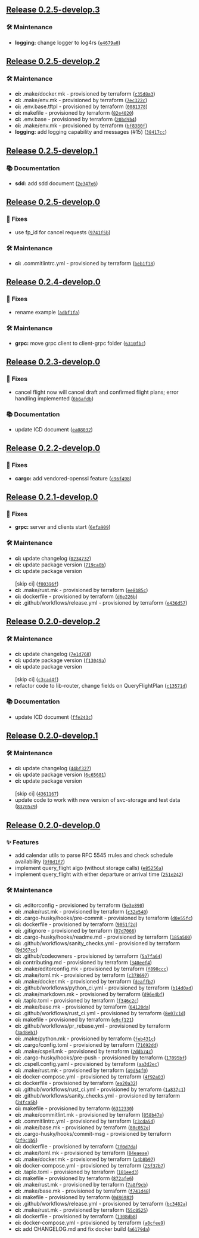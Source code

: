 ## [Release 0.2.5-develop.3](https://github.com/Arrow-air/svc-scheduler/releases/tag/v0.2.5-develop.3)

### 🛠 Maintenance

-  **logging:** change logger to log4rs ([`e4679a0`](https://github.com/Arrow-air/svc-scheduler/commit/e4679a0dec57ac6afc2267d520a84898d8f91457))

## [Release 0.2.5-develop.2](https://github.com/Arrow-air/svc-scheduler/releases/tag/v0.2.5-develop.2)

### 🛠 Maintenance

-  **ci:** .make/docker.mk - provisioned by terraform ([`c35d8a3`](https://github.com/Arrow-air/svc-scheduler/commit/c35d8a31f3bfd349c16d45c02a5028b25484afc9))
-  **ci:** .make/env.mk - provisioned by terraform ([`7ec322c`](https://github.com/Arrow-air/svc-scheduler/commit/7ec322c5284a22c42d763e67aef31289f5527cce))
-  **ci:** .env.base.tftpl - provisioned by terraform ([`0081378`](https://github.com/Arrow-air/svc-scheduler/commit/0081378990fa37f52782f130c99b52326d1aaa44))
-  **ci:** makefile - provisioned by terraform ([`82e4020`](https://github.com/Arrow-air/svc-scheduler/commit/82e4020e983f2f99bd2723bc584f9af3ad7835b3))
-  **ci:** .env.base - provisioned by terraform ([`20bd9b4`](https://github.com/Arrow-air/svc-scheduler/commit/20bd9b415fd6af05409393f9e467fac20d525ac1))
-  **ci:** .make/env.mk - provisioned by terraform ([`bf8380f`](https://github.com/Arrow-air/svc-scheduler/commit/bf8380fee88f872c7440392467211c1ca0881c10))
-  **logging:** add logging capability and messages (#15) ([`38417cc`](https://github.com/Arrow-air/svc-scheduler/commit/38417cc7d2376484eeae03a9ecb68714a7cc324b))

## [Release 0.2.5-develop.1](https://github.com/Arrow-air/svc-scheduler/releases/tag/v0.2.5-develop.1)

### 📚 Documentation

-  **sdd:** add sdd document ([`2e347e6`](https://github.com/Arrow-air/svc-scheduler/commit/2e347e64ffa2422f68c56f98acf9a560d329b63a))

## [Release 0.2.5-develop.0](https://github.com/Arrow-air/svc-scheduler/releases/tag/v0.2.5-develop.0)

### 🐛 Fixes

- use fp_id for cancel requests ([`9741f5b`](https://github.com/Arrow-air/svc-scheduler/commit/9741f5bd8d216948a450c82b42524e32f7ec4da6))

### 🛠 Maintenance

-  **ci:** .commitlintrc.yml - provisioned by terraform ([`beb1f18`](https://github.com/Arrow-air/svc-scheduler/commit/beb1f18561911b8c123249ff223f873946537339))

## [Release 0.2.4-develop.0](https://github.com/Arrow-air/svc-scheduler/releases/tag/v0.2.4-develop.0)

### 🐛 Fixes

- rename example ([`adbf1fa`](https://github.com/Arrow-air/svc-scheduler/commit/adbf1faf5de925bcee2ce686d6a52c52fe72c255))

### 🛠 Maintenance

-  **grpc:** move grpc client to client-grpc folder ([`6310fbc`](https://github.com/Arrow-air/svc-scheduler/commit/6310fbc152acd1d601d4b5b494f7b1c56435025c))

## [Release 0.2.3-develop.0](https://github.com/Arrow-air/svc-scheduler/releases/tag/v0.2.3-develop.0)

### 🐛 Fixes

- cancel flight now will cancel draft and confirmed flight plans; error handling implemented ([`6b6afdb`](https://github.com/Arrow-air/svc-scheduler/commit/6b6afdb545007c686f831c6cb34803d23e3720b8))

### 📚 Documentation

- update ICD document ([`ea08032`](https://github.com/Arrow-air/svc-scheduler/commit/ea08032666b9e60112414076f10001c19e1f9f23))

## [Release 0.2.2-develop.0](https://github.com/Arrow-air/svc-scheduler/releases/tag/v0.2.2-develop.0)

### 🐛 Fixes

-  **cargo:** add vendored-openssl feature ([`c96f498`](https://github.com/Arrow-air/svc-scheduler/commit/c96f498464f504716eb19bd2d1c44650785cef1e))

## [Release 0.2.1-develop.0](https://github.com/Arrow-air/svc-scheduler/releases/tag/v0.2.1-develop.0)

### 🐛 Fixes

-  **grpc:** server and clients start ([`6efa909`](https://github.com/Arrow-air/svc-scheduler/commit/6efa909a1953796cb712a9f878de9f8cdd8b66ba))

### 🛠 Maintenance

-  **ci:** update changelog ([`0234732`](https://github.com/Arrow-air/svc-scheduler/commit/023473211a26c1ad9378c771cedeaf96251bba62))
-  **ci:** update package version ([`719ca0b`](https://github.com/Arrow-air/svc-scheduler/commit/719ca0bdf1fad038279dce4efae9eb51e447466c))
-  **ci:** update package version<br/><br/>[skip ci] ([`f00396f`](https://github.com/Arrow-air/svc-scheduler/commit/f00396ffc79b8466b337ea36b75c325704db980c))
-  **ci:** .make/rust.mk - provisioned by terraform ([`ee8b85c`](https://github.com/Arrow-air/svc-scheduler/commit/ee8b85c26efe6e686aa8ca2ae9dcd931dd57f1a2))
-  **ci:** dockerfile - provisioned by terraform ([`d6e226b`](https://github.com/Arrow-air/svc-scheduler/commit/d6e226b670bee08a79675917b77e5e41f4665ccd))
-  **ci:** .github/workflows/release.yml - provisioned by terraform ([`e436d57`](https://github.com/Arrow-air/svc-scheduler/commit/e436d572e7561fd8996e961d5e561028adf79be6))

## [Release 0.2.0-develop.2](https://github.com/Arrow-air/svc-scheduler/releases/tag/v0.2.0-develop.2)

### 🛠 Maintenance

-  **ci:** update changelog ([`7e1d768`](https://github.com/Arrow-air/svc-scheduler/commit/7e1d7683b10479673e1652c8af3a4f54a744ed1d))
-  **ci:** update package version ([`f13049a`](https://github.com/Arrow-air/svc-scheduler/commit/f13049ae83fa18f713b95addf5c9d8555016fc5f))
-  **ci:** update package version<br/><br/>[skip ci] ([`c3cad4f`](https://github.com/Arrow-air/svc-scheduler/commit/c3cad4f9f73dd516db82eef5524b0c3b79e354b6))
- refactor code to lib-router, change fields on QueryFlightPlan ([`c13571d`](https://github.com/Arrow-air/svc-scheduler/commit/c13571d11c16112cb7dc3fd57afc489537322db7))

### 📚 Documentation

- update ICD document ([`ffe243c`](https://github.com/Arrow-air/svc-scheduler/commit/ffe243c365c3e2f90f9d4083b04af116d7fcf833))

## [Release 0.2.0-develop.1](https://github.com/Arrow-air/svc-scheduler/releases/tag/v0.2.0-develop.1)

### 🛠 Maintenance

-  **ci:** update changelog ([`44bf327`](https://github.com/Arrow-air/svc-scheduler/commit/44bf327bc02f5a05309e10fe9c43cf5efa083723))
-  **ci:** update package version ([`6c65681`](https://github.com/Arrow-air/svc-scheduler/commit/6c656810268afd35e0c3303af196e85f1c463462))
-  **ci:** update package version<br/><br/>[skip ci] ([`4361167`](https://github.com/Arrow-air/svc-scheduler/commit/43611676a4a4b372daf385492335719beda2031a))
- update code to work with new version of svc-storage and test data ([`83705c9`](https://github.com/Arrow-air/svc-scheduler/commit/83705c91a74c6615a4740f6761e9fb3597db3a58))

## [Release 0.2.0-develop.0](https://github.com/Arrow-air/svc-scheduler/releases/tag/v0.2.0-develop.0)

### ✨ Features

- add calendar utils to parse RFC 5545 rrules and check schedule availability ([`9f0d1f7`](https://github.com/Arrow-air/svc-scheduler/commit/9f0d1f72fb2db70d04563a5ba5d79b42b20f64a6))
- implement query_flight algo (without storage calls) ([`e85256a`](https://github.com/Arrow-air/svc-scheduler/commit/e85256a032403dc0ab5452f95352c3b1365bf2ed))
- implement query_flight with either departure or arrival time ([`251e242`](https://github.com/Arrow-air/svc-scheduler/commit/251e2424173aa87f49f4188a003b479348affc03))

### 🛠 Maintenance

-  **ci:** .editorconfig - provisioned by terraform ([`5e3e890`](https://github.com/Arrow-air/svc-scheduler/commit/5e3e8909ca9019d1a212b7c8d3daf807a48066a2))
-  **ci:** .make/rust.mk - provisioned by terraform ([`c32e540`](https://github.com/Arrow-air/svc-scheduler/commit/c32e540748be0a314e653938f685da438d474ad9))
-  **ci:** .cargo-husky/hooks/pre-commit - provisioned by terraform ([`d0e55fc`](https://github.com/Arrow-air/svc-scheduler/commit/d0e55fc4134d601e5f4173933fa401fa429311df))
-  **ci:** dockerfile - provisioned by terraform ([`9051f2d`](https://github.com/Arrow-air/svc-scheduler/commit/9051f2de6a1d5717d773702f4d19759154924d11))
-  **ci:** .gitignore - provisioned by terraform ([`07d7066`](https://github.com/Arrow-air/svc-scheduler/commit/07d70665682a12cb3e812471b7cc948c4a4fb9ce))
-  **ci:** .cargo-husky/hooks/readme.md - provisioned by terraform ([`185a500`](https://github.com/Arrow-air/svc-scheduler/commit/185a500026df443663c3a5ad41cdbb8c8805b84b))
-  **ci:** .github/workflows/sanity_checks.yml - provisioned by terraform ([`9d367cc`](https://github.com/Arrow-air/svc-scheduler/commit/9d367ccb14e853a8652e4eb36ca07466ab2c9201))
-  **ci:** .github/codeowners - provisioned by terraform ([`5a7fa64`](https://github.com/Arrow-air/svc-scheduler/commit/5a7fa641060877deca5e635bfc9ddd65cbcbee33))
-  **ci:** contributing.md - provisioned by terraform ([`340eef4`](https://github.com/Arrow-air/svc-scheduler/commit/340eef4a0b8d73b4996ea71ca880c286e500d059))
-  **ci:** .make/editorconfig.mk - provisioned by terraform ([`f890ccc`](https://github.com/Arrow-air/svc-scheduler/commit/f890ccc2649caa8b1817296d3f8c01d6d2e66e24))
-  **ci:** .make/toml.mk - provisioned by terraform ([`c378697`](https://github.com/Arrow-air/svc-scheduler/commit/c378697f5d9f1968cce37ff00177add220b615ec))
-  **ci:** .make/docker.mk - provisioned by terraform ([`deaffb7`](https://github.com/Arrow-air/svc-scheduler/commit/deaffb707f96d272830cc2eb953ea84b9f86e456))
-  **ci:** .github/workflows/python_ci.yml - provisioned by terraform ([`b14d0ad`](https://github.com/Arrow-air/svc-scheduler/commit/b14d0ad85cdd79c8d631c89e62e1cf88862688aa))
-  **ci:** .make/markdown.mk - provisioned by terraform ([`d96e4bf`](https://github.com/Arrow-air/svc-scheduler/commit/d96e4bf2d09bab2fcdb8c1ccf45e4bbb4a6701a3))
-  **ci:** .taplo.toml - provisioned by terraform ([`f346c2c`](https://github.com/Arrow-air/svc-scheduler/commit/f346c2cb9e7677a23ce87090d97f6947725c5b39))
-  **ci:** .make/base.mk - provisioned by terraform ([`64120da`](https://github.com/Arrow-air/svc-scheduler/commit/64120da58a0934b095a2118d6118e7b2af95d80b))
-  **ci:** .github/workflows/rust_ci.yml - provisioned by terraform ([`8e07c1d`](https://github.com/Arrow-air/svc-scheduler/commit/8e07c1d044d27adedd76f05b026fa3dec9cce097))
-  **ci:** makefile - provisioned by terraform ([`e9cf121`](https://github.com/Arrow-air/svc-scheduler/commit/e9cf121e9a22eb0648fa6d0e4c5ff80a784aea0a))
-  **ci:** .github/workflows/pr_rebase.yml - provisioned by terraform ([`3ad8eb1`](https://github.com/Arrow-air/svc-scheduler/commit/3ad8eb1930705e3c30e7c208eb6411f5e7c7eeae))
-  **ci:** .make/python.mk - provisioned by terraform ([`feb431c`](https://github.com/Arrow-air/svc-scheduler/commit/feb431cb8d3ac16ff77e8fec55c8020b890251a3))
-  **ci:** .cargo/config.toml - provisioned by terraform ([`71692dd`](https://github.com/Arrow-air/svc-scheduler/commit/71692ddcf710ad32e95e14e84707ea9f1adab211))
-  **ci:** .make/cspell.mk - provisioned by terraform ([`2ddb74c`](https://github.com/Arrow-air/svc-scheduler/commit/2ddb74c34c201385b4a79c6b66c0f09f3756d63c))
-  **ci:** .cargo-husky/hooks/pre-push - provisioned by terraform ([`17095bf`](https://github.com/Arrow-air/svc-scheduler/commit/17095bfe7870e8459e840b7d30046d65c04d1d76))
-  **ci:** .cspell.config.yaml - provisioned by terraform ([`aa3d2ec`](https://github.com/Arrow-air/svc-scheduler/commit/aa3d2ec207511ef5d030b739dfd5b30d235acc16))
-  **ci:** .make/rust.mk - provisioned by terraform ([`49d54f0`](https://github.com/Arrow-air/svc-scheduler/commit/49d54f032af404008e2e860aae26189004fa763c))
-  **ci:** docker-compose.yml - provisioned by terraform ([`4f92a03`](https://github.com/Arrow-air/svc-scheduler/commit/4f92a03392cc72c6aa381f27754209f085b35eef))
-  **ci:** dockerfile - provisioned by terraform ([`ea20a32`](https://github.com/Arrow-air/svc-scheduler/commit/ea20a323133a9677eda9db90b121752dcc551508))
-  **ci:** .github/workflows/rust_ci.yml - provisioned by terraform ([`1a837c1`](https://github.com/Arrow-air/svc-scheduler/commit/1a837c14e6dd789b31ee9d36a8733d5c96719b75))
-  **ci:** .github/workflows/sanity_checks.yml - provisioned by terraform ([`24fca5b`](https://github.com/Arrow-air/svc-scheduler/commit/24fca5b02eb41d82ad59ad1792f35fc0ec4c4f03))
-  **ci:** makefile - provisioned by terraform ([`6312330`](https://github.com/Arrow-air/svc-scheduler/commit/63123308b95dfd8146042cfcfc4284a0337beed5))
-  **ci:** .make/commitlint.mk - provisioned by terraform ([`858b47e`](https://github.com/Arrow-air/svc-scheduler/commit/858b47e27d6663bd379be17c008b5bbe0542011a))
-  **ci:** .commitlintrc.yml - provisioned by terraform ([`c3cda5d`](https://github.com/Arrow-air/svc-scheduler/commit/c3cda5d92956c4d957a7a7e0879ed90e2e73a404))
-  **ci:** .make/base.mk - provisioned by terraform ([`80c052e`](https://github.com/Arrow-air/svc-scheduler/commit/80c052ed2f8c3e9b441603632c0d2688fb08c3f9))
-  **ci:** .cargo-husky/hooks/commit-msg - provisioned by terraform ([`2f9c1b5`](https://github.com/Arrow-air/svc-scheduler/commit/2f9c1b5df39162f552ba2aa478051a23363b683b))
-  **ci:** dockerfile - provisioned by terraform ([`7f0d7da`](https://github.com/Arrow-air/svc-scheduler/commit/7f0d7da5bced7150f364c535182e0e05ed37ea14))
-  **ci:** .make/toml.mk - provisioned by terraform ([`84eaeae`](https://github.com/Arrow-air/svc-scheduler/commit/84eaeae8a126d045689c38a78f71e3cd62c64d91))
-  **ci:** .make/docker.mk - provisioned by terraform ([`a4b8b97`](https://github.com/Arrow-air/svc-scheduler/commit/a4b8b97e1e33fa693f5559b62f22615651944c0b))
-  **ci:** docker-compose.yml - provisioned by terraform ([`25f37b7`](https://github.com/Arrow-air/svc-scheduler/commit/25f37b76fdbff5404c6050c911aaa1fe9cb53cb5))
-  **ci:** .taplo.toml - provisioned by terraform ([`181eed3`](https://github.com/Arrow-air/svc-scheduler/commit/181eed37d4622456a12e7a9e841a177d7108ca75))
-  **ci:** makefile - provisioned by terraform ([`872afe6`](https://github.com/Arrow-air/svc-scheduler/commit/872afe623b5392c8f4b03a55eb80f42afbc7bdf7))
-  **ci:** .make/rust.mk - provisioned by terraform ([`7a8f9cb`](https://github.com/Arrow-air/svc-scheduler/commit/7a8f9cb030a17b1bb23a0b46256c474997b66247))
-  **ci:** .make/base.mk - provisioned by terraform ([`f741d48`](https://github.com/Arrow-air/svc-scheduler/commit/f741d48af627dab0cdcb1de8de4d34f7d98f8190))
-  **ci:** makefile - provisioned by terraform ([`0d86982`](https://github.com/Arrow-air/svc-scheduler/commit/0d869827ad4eac3453f03761cd005f432593fc15))
-  **ci:** .github/workflows/release.yml - provisioned by terraform ([`bc3482a`](https://github.com/Arrow-air/svc-scheduler/commit/bc3482a5c96f47c3cf29b3d3acf6ec8a00d09a8f))
-  **ci:** .make/rust.mk - provisioned by terraform ([`55c0525`](https://github.com/Arrow-air/svc-scheduler/commit/55c0525bb7419264d23c34019114d702cbd4fb31))
-  **ci:** dockerfile - provisioned by terraform ([`1308db8`](https://github.com/Arrow-air/svc-scheduler/commit/1308db88c6324a6e25be45c303e6afe62d645b65))
-  **ci:** docker-compose.yml - provisioned by terraform ([`a8cfee9`](https://github.com/Arrow-air/svc-scheduler/commit/a8cfee9e72997240591586a4fcc39db4eb5afb53))
-  **ci:** add CHANGELOG.md and fix docker build ([`a6179da`](https://github.com/Arrow-air/svc-scheduler/commit/a6179dac227a5b6c943b869893ebbbf345960674))
